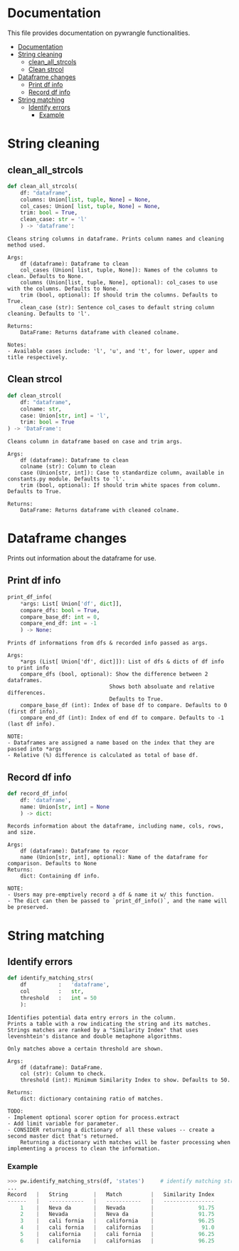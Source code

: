 # Documentation
This file provides documentation on pywrangle functionalities.

- [Documentation](#documentation)
- [String cleaning](#string-cleaning)
  - [clean_all_strcols](#clean_all_strcols)
  - [Clean strcol](#clean-strcol)
- [Dataframe changes](#dataframe-changes)
  - [Print df info](#print-df-info)
  - [Record df info](#record-df-info)
- [String matching](#string-matching)
  - [Identify errors](#identify-errors)
    - [Example](#example)

# String cleaning

## clean_all_strcols
```python
def clean_all_strcols(
    df: "dataframe", 
    columns: Union[list, tuple, None] = None, 
    col_cases: Union[ list, tuple, None] = None, 
    trim: bool = True,
    clean_case: str = 'l'
    ) -> 'dataframe':
```
    Cleans string columns in dataframe. Prints column names and cleaning method used.

    Args:
        df (dataframe): Dataframe to clean
        col_cases (Union[ list, tuple, None]): Names of the columns to clean. Defaults to None.
        columns (Union[list, tuple, None], optional): col_cases to use with the columns. Defaults to None.
        trim (bool, optional): If should trim the columns. Defaults to True.
        clean_case (str): Sentence col_cases to default string column cleaning. Defaults to 'l'.
    
    Returns:
        DataFrame: Returns dataframe with cleaned colname.
    
    Notes:
    - Available cases include: 'l', 'u', and 't', for lower, upper and title respectively.



## Clean strcol
```python
def clean_strcol(
    df: "dataframe", 
    colname: str, 
    case: Union[str, int] = 'l', 
    trim: bool = True
) -> 'DataFrame':
```
    Cleans column in dataframe based on case and trim args.

    Args:
        df (dataframe): Dataframe to clean
        colname (str): Column to clean
        case (Union[str, int]): Case to standardize column, available in constants.py module. Defaults to 'l'.
        trim (bool, optional): If should trim white spaces from column. Defaults to True.

    Returns:
        DataFrame: Returns dataframe with cleaned colname.

# Dataframe changes
Prints out information about the dataframe for use.

## Print df info
```python
print_df_info(
    *args: List[ Union['df', dict]],
    compare_dfs: bool = True,
    compare_base_df: int = 0,
    compare_end_df: int = -1
    ) -> None:
```
    Prints df informations from dfs & recorded info passed as args.

    Args:
        *args (List[ Union['df', dict]]): List of dfs & dicts of df info to print info
        compare_dfs (bool, optional): Show the difference between 2 dataframes. 
                                    Shows both absoluate and relative differences. 
                                    Defaults to True.
        compare_base_df (int): Index of base df to compare. Defaults to 0 (first df info).
        compare_end_df (int): Index of end df to compare. Defaults to -1 (last df info).

    NOTE: 
    - Dataframes are assigned a name based on the index that they are passed into *args
    - Relative (%) difference is calculated as total of base df.


## Record df info
```python
def record_df_info( 
    df: 'dataframe', 
    name: Union[str, int] = None
    ) -> dict:
```
    Records information about the dataframe, including name, cols, rows, and size.

    Args:
        df (dataframe): Dataframe to recor
        name (Union[str, int], optional): Name of the dataframe for comparison. Defaults to None
    Returns:
        dict: Containing df info.
    
    NOTE:
    - Users may pre-emptively record a df & name it w/ this function. 
    - The dict can then be passed to `print_df_info()`, and the name will be preserved.

# String matching

## Identify errors
```python
def identify_matching_strs(
    df          :   'dataframe', 
    col         :   str,
    threshold   :   int = 50
    ):
```
    Identifies potential data entry errors in the column. 
    Prints a table with a row indicating the string and its matches.
    Strings matches are ranked by a "Similarity Index" that uses levenshtein's distance and double metaphone algorithms.
    
    Only matches above a certain threshold are shown.

    Args:
        df (dataframe): DataFrame.
        col (str): Column to check.
        threshold (int): Minimum Similarity Index to show. Defaults to 50.

    Returns:
        dict: dictionary containing ratio of matches.

    TODO:
    - Implement optional scorer option for process.extract
    - Add limit variable for parameter.
    - CONSIDER returning a dictionary of all these values -- create a second master dict that's returned. 
        Returning a dictionary with matches will be faster processing when implementing a process to clean the information.

### Example
```python
>>> pw.identify_matching_strs(df, 'states')     # identify matching strings in the states column.
...
Record   |   String        |   Match         |   Similarity Index
------   |   -----------   |   -----------   |   ----------------
    1    |   Neva da       |   Nevada        |              91.75
    2    |   Nevada        |   Neva da       |              91.75
    3    |   cali fornia   |   california    |              96.25
    4    |   cali fornia   |   californias   |               91.0
    5    |   california    |   cali fornia   |              96.25
    6    |   california    |   californias   |              96.25
```